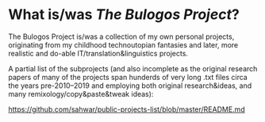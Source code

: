 # What is/was _The Bulogos Project_? #

The Bulogos Project is/was a collection of my own personal projects, originating from my childhood technoutopian fantasies and later, more realistic and do-able IT/translation&linguistics projects.

A partial list of the subprojects (and also incomplete as the original research papers of many of the projects span hunderds of very long .txt files circa the years pre-2010–2019 and employing both original research&ideas, and many remixology/copy&paste&tweak ideas):

https://github.com/sahwar/public-projects-list/blob/master/README.md
